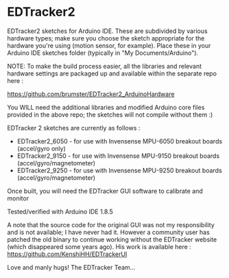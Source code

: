 # EDTracker2

EDTracker2 sketches for Arduino IDE. These are subdivided by various hardware
types; make sure you choose the sketch appropriate for the hardware you're using
(motion sensor, for example). Place these in your Arduino IDE sketches folder
(typically in "My Documents/Arduino").

NOTE: To make the build process easier, all the libraries and relevant hardware
settings are packaged up and available within the separate repo here :

https://github.com/brumster/EDTracker2_ArduinoHardware

You WILL need the additional libraries and modified Arduino core files provided in the
above repo; the sketches will not compile without them :)

EDTracker 2 sketches are currently as follows :

- EDTracker2_6050 - for use with Invensense MPU-6050 breakout boards (accel/gyro only)
- EDTracker2_9150 - for use with Invensense MPU-9150 breakout boards (accel/gyro/magnetometer)
- EDTracker2_9250 - for use with Invensense MPU-9250 breakout boards (accel/gyro/magnetometer)

Once built, you will need the EDTracker GUI software to calibrate and monitor

Tested/verified with Arduino IDE 1.8.5

A note that the source code for the original GUI was not my responsibility and is not available; I have never had it. However a community user has patched the old binary to continue working without the EDTracker website (which disappeared some years ago). His work is available here :
https://github.com/KenshiHH/EDTrackerUI

Love and manly hugs!
The EDTracker Team...

